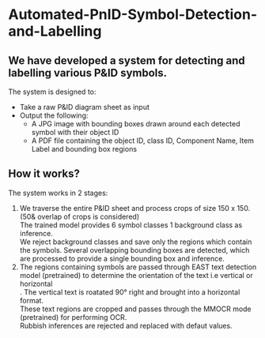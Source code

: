 # Automated-PnID-Symbol-Detection-and-Labelling 
## We have developed a system for detecting and labelling various P&ID symbols. <br>
The system is designed to: <br>
<ul>
  <li>Take a raw P&ID diagram sheet as input</li>
<li>Output the following:
  <ul>
    <li>A JPG image with bounding boxes drawn around each detected symbol with their object ID</li>
    <li>A PDF file containing the object ID, class ID, Component Name, Item Label and bounding box regions </li>
  </ul>
  </li>
 </ul>
 
 ## How it works?
 The system works in 2 stages:
 <ol>
  <li>We traverse the entire P&ID sheet and process crops of size 150 x 150. (50& overlap of crops is considered) <br>
    The trained model provides 6 symbol classes 1 background class as inference. <br>
    We reject background classes and save only the regions which contain the symbols. Several overlapping bounding boxes are detected, which are processed to provide a single bounding box and inference.
  </li>
  
  <li>
    The regions containing symbols are passed through EAST text detection model (pretrained) to determine the orientation of the text i.e vertical or horizontal <br>.
    The vertical text is roatated 90° right and brought into a horizontal format. <br>
    These text regions are cropped and passes through the MMOCR mode (pretrained) for performing OCR. <br>
    Rubbish inferences are rejected and replaced with defaut values. 
  </li>
</ol>
